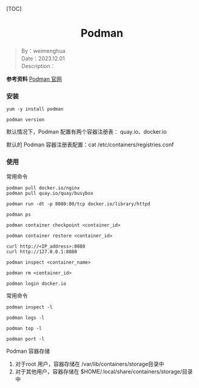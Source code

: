 [TOC]

<h1 align="center">Podman</h1>

> By：weimenghua  
> Date：2023.12.01  
> Description：  

**参考资料**
[Podman 官网](https://podman.io/)



### 安装
```
yum -y install podman

podman version
```

默认情况下，Podman 配置有两个容器注册表： quay.io、docker.io

默认的 Podman 容器注册表配置：cat /etc/containers/registries.conf



### 使用
常用命令
```
podman pull docker.io/nginx
podman pull quay.io/quay/busybox

podman run -dt -p 8080:80/tcp docker.io/library/httpd

podman ps

podman container checkpoint <container_id>

podman container restore <container_id>

curl http://<IP_address>:8080
curl http://127.0.0.1:8080

podman inspect <container_name>

podman rm <container_id>

podman login docker.io
```

常用命令
```
podman inspect -l

podman logs -l

podman top -l

podman port -l
```


Podman 容器存储
1. 对于root 用户，容器存储在 /var/lib/containers/storage目录中
2. 对于其他用户，容器存储在 $HOME/.local/share/containers/storage/目录中